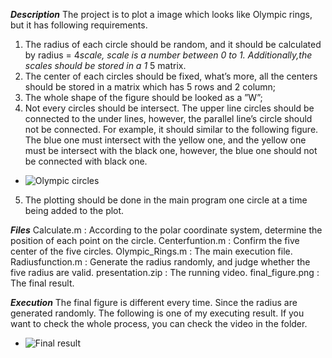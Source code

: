 ***Description***
The project is to plot a image which looks like Olympic rings, but it has following requirements.
1. The radius of each circle should be random, and it should be calculated by radius = 4*scale, scale is a number between 0 to 1. Additionally,the scales should be stored in a 1* 5 matrix.
2. The center of each circles should be fixed, what’s more, all the centers should be stored in a matrix which has 5 rows and 2 column;
3. The whole shape of the figure should be looked as a ”W”;
4. Not every circles should be intersect. The upper line circles should be connected to the under lines, however, the parallel line’s circle should not be connected.
For example, it should similar to the following figure. The blue one must intersect with the yellow one, and the yellow one must be intersect with the black one, 
however, the blue one should not be connected with black one.
- ![Olympic circles](https://github.com/Jingya9711/MATLAB_Projects/blob/master/Draw_Olympic_Rings/Olympic_circles.png)
5. The plotting should be done in the main program one circle at a time being added to the plot.

***Files***
Calculate.m              : According to the polar coordinate system, determine the position of each point on the circle.
Centerfuntion.m       : Confirm the five center of the five circles.
Olympic_Rings.m     : The main execution file.
Radiusfunction.m     : Generate the radius randomly, and judge whether the five radius are valid.
presentation.zip       : The running video.
final_figure.png       : The final result.

***Execution***
The final figure is different every time. Since the radius are generated randomly.
The following is one of my executing result. If you want to check the whole process, you can check the video in the folder.
- ![Final result](https://github.com/Jingya9711/CPlusPlus_Projects/blob/master/Gomoku_game/forbidden.png)
